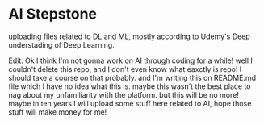 # AI Stepstone
uploading files related to DL and ML, mostly according to Udemy's Deep understading of Deep Learning.

Edit: Ok I think I'm not gonna work on AI through coding for a while!
well I couldn't delete this repo, and I don't even know what eaxctly is repo! I should take a course on that probably. and I'm writing this on README.md file 
which I have no idea what this is. maybe this wasn't the best place to nag about my unfamiliarity with the platform. but this will be no more! maybe in ten years I will upload some stuff here
related to AI, hope those stuff will make money for me!

